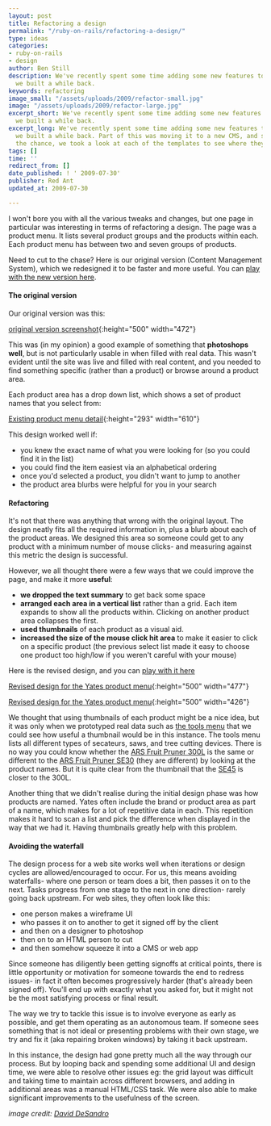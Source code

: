 ```yaml
---
layout: post
title: Refactoring a design
permalink: "/ruby-on-rails/refactoring-a-design/"
type: ideas
categories:
- ruby-on-rails
- design
author: Ben Still
description: We've recently spent some time adding some new features to a site that
  we built a while back.
keywords: refactoring
image_small: "/assets/uploads/2009/refactor-small.jpg"
image: "/assets/uploads/2009/refactor-large.jpg"
excerpt_short: We've recently spent some time adding some new features to a site that
  we built a while back.
excerpt_long: We've recently spent some time adding some new features to a site that
  we built a while back. Part of this was moving it to a new CMS, and since we had
  the chance, we took a look at each of the templates to see where they could be improved.
tags: []
time: ''
redirect_from: []
date_published: ! ' 2009-07-30'
publisher: Red Ant
updated_at: 2009-07-30

---
```

I won't bore you with all the various tweaks and changes, but one page in particular was interesting in terms of refactoring a design. The page was a product menu. It lists several product groups and the products within each. Each product menu has between two and seven groups of products.

Need to cut to the chase? Here is our original version (Content Management System), which we redesigned it to be faster and more useful. You can [play with the new version here](http://yates.co.nz/products/fertilising/).

#### The original version

Our original version was this:

[original version screenshot](/assets/uploads/2009/yates-original-version.jpg){:height="500" width="472"}

This was (in my opinion) a good example of something that **photoshops well**, but is not particularly usable in when filled with real data. This wasn't evident until the site was live and filled with real content, and you needed to find something specific (rather than a product) or browse around a product area.

Each product area has a drop down list, which shows a set of product names that you select from:

[Existing product menu detail](/assets/uploads/2009/yates-existing-product-menu.gif){:height="293" width="610"}

This design worked well if:

- you knew the exact name of what you were looking for (so you could find it in the list)
- you could find the item easiest via an alphabetical ordering
- once you'd selected a product, you didn't want to jump to another
- the product area blurbs were helpful for you in your search

#### Refactoring

It's not that there was anything that wrong with the original layout. The design neatly fits all the required information in, plus a blurb about each of the product areas. We designed this area so someone could get to any product with a minimum number of mouse clicks- and measuring against this metric the design is successful.

However, we all thought there were a few ways that we could improve the page, and make it more **useful**:

- **we dropped the text summary** to get back some space
- **arranged each area in a vertical list** rather than a grid. Each item expands to show all the products within. Clicking on another product area collapses the first.
- **used thumbnails** of each product as a visual aid.
- **increased the size of the mouse click hit area** to make it easier to click on a specific product (the previous select list made it easy to choose one product too high/low if you weren't careful with your mouse)

Here is the revised design, and you can [play with it here](http://yates.co.nz/products/fertilising/)

[Revised design for the Yates product menu](/assets/uploads/2009/yates-revised-design-expanded.jpg){:height="500" width="477"}

[Revised design for the Yates product menu](/assets/uploads/2009/yates-revised-design.jpg){:height="500" width="426"}

We thought that using thumbnails of each product might be a nice idea, but it was only when we prototyped real data such as [the tools menu](http://yates.co.nz/products/books-tools-and-propagation/) that we could see how useful a thumbnail would be in this instance. The tools menu lists all different types of secateurs, saws, and tree cutting devices. There is no way you could know whether the [ARS Fruit Pruner 300L](http://yates.co.nz/products/books-tools-and-propagation/tools/ars-fruit-pruner-300l/) is the same or different to the [ARS Fruit Pruner SE30](http://yates.co.nz/products/books-tools-and-propagation/tools/ars-fruit-pruner-se30/) (they are different) by looking at the product names. But it is quite clear from the thumbnail that the [SE45](http://yates.co.nz/products/books-tools-and-propagation/tools/ars-fruit-pruner-se45/) is closer to the 300L.

Another thing that we didn't realise during the initial design phase was how products are named. Yates often include the brand or product area as part of a name, which makes for a lot of repetitive data in each. This repetition makes it hard to scan a list and pick the difference when displayed in the way that we had it. Having thumbnails greatly help with this problem.

#### Avoiding the waterfall

The design process for a web site works well when iterations or design cycles are allowed/encouraged to occur. For us, this means avoiding waterfalls- where one person or team does a bit, then passes it on to the next. Tasks progress from one stage to the next in one direction- rarely going back upstream. For web sites, they often look like this:

- one person makes a wireframe UI
- who passes it on to another to get it signed off by the client
- and then on a designer to photoshop
- then on to an HTML person to cut
- and then somehow squeeze it into a CMS or web app

Since someone has diligently been getting signoffs at critical points, there is little opportunity or motivation for someone towards the end to redress issues- in fact it often becomes progressively harder (that's already been signed off). You'll end up with exactly what you asked for, but it might not be the most satisfying process or final result.

The way we try to tackle this issue is to involve everyone as early as possible, and get them operating as an autonomous team. If someone sees something that is not ideal or presenting problems with their own stage, we try and fix it (aka repairing broken windows) by taking it back upstream.

In this instance, the design had gone pretty much all the way through our process. But by looping back and spending some additional UI and design time, we were able to resolve other issues eg: the grid layout was difficult and taking time to maintain across different browsers, and adding in additional areas was a manual HTML/CSS task. We were also able to make significant improvements to the usefulness of the screen.

*image credit: [David DeSandro](https://www.flickr.com/photos/nemoorange/)*
